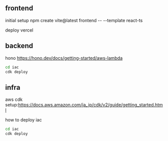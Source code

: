 ## frontend

initial setup
npm create vite@latest frontend -- --template react-ts

deploy vercel

## backend

hono
https://hono.dev/docs/getting-started/aws-lambda

```bash
cd iac
cdk deploy
```

## infra

aws cdk
setup:https://docs.aws.amazon.com/ja_jp/cdk/v2/guide/getting_started.html

how to deploy
iac

```bash
cd iac
cdk deploy
```
